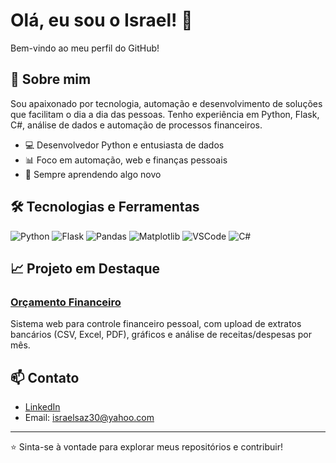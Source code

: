 # Olá, eu sou o Israel! 👋

Bem-vindo ao meu perfil do GitHub!

## 🚀 Sobre mim
Sou apaixonado por tecnologia, automação e desenvolvimento de soluções que facilitam o dia a dia das pessoas. Tenho experiência em Python, Flask, C#, análise de dados e automação de processos financeiros.

- 💻 Desenvolvedor Python e entusiasta de dados
- 📊 Foco em automação, web e finanças pessoais
- 🌱 Sempre aprendendo algo novo

## 🛠️ Tecnologias e Ferramentas
![Python](https://img.shields.io/badge/Python-3776AB?style=for-the-badge&logo=python&logoColor=white)
![Flask](https://img.shields.io/badge/Flask-000?style=for-the-badge&logo=flask&logoColor=white)
![Pandas](https://img.shields.io/badge/Pandas-150458?style=for-the-badge&logo=pandas&logoColor=white)
![Matplotlib](https://img.shields.io/badge/Matplotlib-11557c?style=for-the-badge&logo=matplotlib&logoColor=white)
![VSCode](https://img.shields.io/badge/VS%20Code-007ACC?style=for-the-badge&logo=visual-studio-code&logoColor=white)
![C#](https://img.shields.io/badge/C%23-239120?style=for-the-badge&logo=c-sharp&logoColor=white)

## 📈 Projeto em Destaque
### [Orçamento Financeiro](https://github.com/israelsaz/orcamento-financeiro)
Sistema web para controle financeiro pessoal, com upload de extratos bancários (CSV, Excel, PDF), gráficos e análise de receitas/despesas por mês.

## 📫 Contato
- [LinkedIn](https://www.linkedin.com/in/israelsoaresazevedo)
- Email: israelsaz30@yahoo.com

---

⭐️ Sinta-se à vontade para explorar meus repositórios e contribuir!
